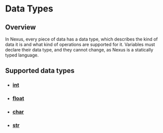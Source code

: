 # Data Types
## Overview
In Nexus, every piece of data has a data type, which describes the kind of data it is and what kind of operations are supported for it. Variables must declare their data type, and they cannot change, as Nexus is a statically typed language.  
## Supported data types
- ### [int](./int.md)
- ### [float](./float.md)
- ### [char](./char.md)
- ### [str](./str.md)